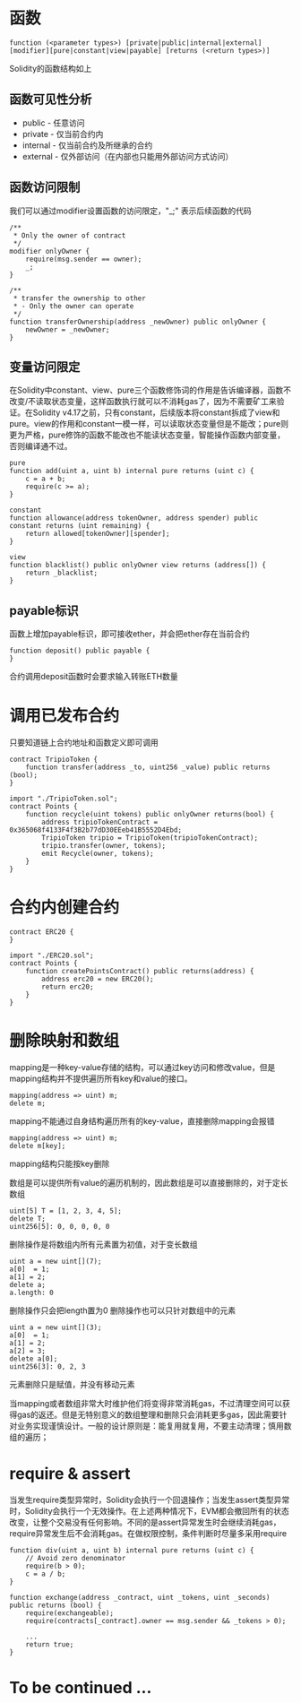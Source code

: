 # 函数
```
function (<parameter types>) [private|public|internal|external][modifier][pure|constant|view|payable] [returns (<return types>)]
```
Solidity的函数结构如上
## 函数可见性分析
* public - 任意访问
* private - 仅当前合约内
* internal - 仅当前合约及所继承的合约
* external - 仅外部访问（在内部也只能用外部访问方式访问）
## 函数访问限制
我们可以通过modifier设置函数的访问限定，"_;" 表示后续函数的代码
```
/**
 * Only the owner of contract
 */ 
modifier onlyOwner {
    require(msg.sender == owner);
    _;
}

/**
 * transfer the ownership to other
 * - Only the owner can operate
 */ 
function transferOwnership(address _newOwner) public onlyOwner {
    newOwner = _newOwner;
}
```
## 变量访问限定
在Solidity中constant、view、pure三个函数修饰词的作用是告诉编译器，函数不改变/不读取状态变量，这样函数执行就可以不消耗gas了，因为不需要矿工来验证。在Solidity v4.17之前，只有constant，后续版本将constant拆成了view和pure。view的作用和constant一模一样，可以读取状态变量但是不能改；pure则更为严格，pure修饰的函数不能改也不能读状态变量，智能操作函数内部变量，否则编译通不过。
```
pure
function add(uint a, uint b) internal pure returns (uint c) {
    c = a + b;
    require(c >= a); 
}

constant
function allowance(address tokenOwner, address spender) public constant returns (uint remaining) {
    return allowed[tokenOwner][spender];
}

view
function blacklist() public onlyOwner view returns (address[]) {
    return _blacklist;
}
```
## payable标识
函数上增加payable标识，即可接收ether，并会把ether存在当前合约
```
function deposit() public payable {
}
```
合约调用deposit函数时会要求输入转账ETH数量
# 调用已发布合约
只要知道链上合约地址和函数定义即可调用
```
contract TripioToken {
    function transfer(address _to, uint256 _value) public returns (bool);
}

import "./TripioToken.sol";
contract Points {
    function recycle(uint tokens) public onlyOwner returns(bool) {
        address tripioTokenContract = 0x365068f4133F4f3B2b77dD30EEeb41B5552D4Ebd;
        TripioToken tripio = TripioToken(tripioTokenContract);
        tripio.transfer(owner, tokens);
        emit Recycle(owner, tokens);
    }
}
```
# 合约内创建合约
```
contract ERC20 {
}

import "./ERC20.sol";
contract Points {
    function createPointsContract() public returns(address) {
        address erc20 = new ERC20();
        return erc20;
    }
}
```

# 删除映射和数组
mapping是一种key-value存储的结构，可以通过key访问和修改value，但是mapping结构并不提供遍历所有key和value的接口。
```
mapping(address => uint) m;
delete m;
```
mapping不能通过自身结构遍历所有的key-value，直接删除mapping会报错
```
mapping(address => uint) m;
delete m[key];
```
mapping结构只能按key删除

数组是可以提供所有value的遍历机制的，因此数组是可以直接删除的，对于定长数组
```
uint[5] T = [1, 2, 3, 4, 5];
delete T;
uint256[5]: 0, 0, 0, 0, 0
```
删除操作是将数组内所有元素置为初值，对于变长数组
```
uint a = new uint[](7);
a[0]  = 1;
a[1] = 2;
delete a;
a.length: 0
```
删除操作只会把length置为0
删除操作也可以只针对数组中的元素
```
uint a = new uint[](3);
a[0]  = 1;
a[1] = 2;
a[2] = 3;
delete a[0];
uint256[3]: 0, 2, 3
```
元素删除只是赋值，并没有移动元素

当mapping或者数组非常大时维护他们将变得非常消耗gas，不过清理空间可以获得gas的返还。但是无特别意义的数组整理和删除只会消耗更多gas，因此需要针对业务实现谨慎设计。一般的设计原则是：能复用就复用，不要主动清理；慎用数组的遍历；
# require & assert
当发生require类型异常时，Solidity会执行一个回退操作；当发生assert类型异常时，Solidity会执行一个无效操作。在上述两种情况下，EVM都会撤回所有的状态改变，让整个交易没有任何影响。不同的是assert异常发生时会继续消耗gas，require异常发生后不会消耗gas。在做权限控制，条件判断时尽量多采用require
```
function div(uint a, uint b) internal pure returns (uint c) {
  	// Avoid zero denominator
	require(b > 0);     
	c = a / b;  
}

function exchange(address _contract, uint _tokens, uint _seconds) public returns (bool) {
    require(exchangeable);
	require(contracts[_contract].owner == msg.sender && _tokens > 0);

	...
	return true;
}
```

# To be continued ...


